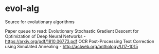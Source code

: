 # evol-alg
Source for evolutionary algorithms

Paper queue to read:
Evolutionary Stochastic Gradient Descent for
Optimization of Deep Neural Networks - https://arxiv.org/pdf/1810.06773.pdf
OCR Post-Processing Text Correction using Simulated Annealing - http://aclweb.org/anthology/U17-1015

